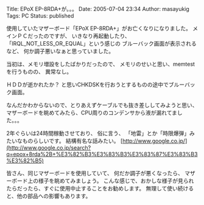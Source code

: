 Title: EPoX EP-8RDA+が。。。
Date: 2005-07-04 23:34
Author: masayukig
Tags: PC
Status: published

使用していたマザーボード「EPoX EP-8RDA+」がお亡くなりになりました。
メインＰＣだったのですが、
いきなり再起動したり、
「IRQL\_NOT\_LESS\_OR\_EQUAL」という感じの
ブルーバック画面が表示されるなど、
何か調子悪いなぁと思っていました。

当初は、メモリ増設をしたばかりだったので、
メモリのせいと思い、memtestを行うものの、
異常なし。

ＨＤＤが逝かれたか？
と思いCHKDSKを行おうとするものの途中でブルーバック画面。

なんだかわからないので、とりあえずケーブルでも抜き差ししてみようと思い、
マザーボードを眺めてみたら、CPU周りのコンデンサから液が漏れてました。。。

2年ぐらいは24時間稼動させており、
俗に言う、
「地雷」とか「時限爆弾」みたいなものらしいです。
結構有名な話みたい。
[http://www.google.co.jp/](http://www.google.co.jp/search?q=epox+8rda%2B+%E3%82%B3%E3%83%B3%E3%83%87%E3%83%B3%E3%82%B5)

皆さん、同じマザーボードを使用していて、
何だか調子が悪くなったら、
マザーボード上の様子を眺めてみましょう。
こんな感じで、おかしな様子が見られたらだったら、すぐに使用中止することをお勧めします。
無理して使い続けると、他の部品への影響もあります。
